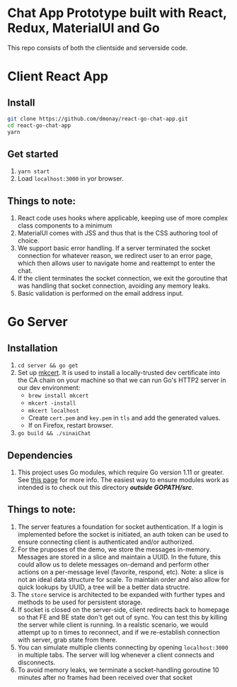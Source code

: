 # Chat App Prototype built with React, Redux, MaterialUI and Go

This repo consists of both the clientside and serverside code.

# Client React App

## Install

```bash
git clone https://github.com/dmonay/react-go-chat-app.git
cd react-go-chat-app
yarn
```

## Get started

1. `yarn start`
2. Load `localhost:3000` in yor browser.

## Things to note:

1. React code uses hooks where applicable, keeping use of more complex class components to a minimum
2. MaterialUI comes with JSS and thus that is the CSS authoring tool of choice.
3. We support basic error handling. If a server terminated the socket connection for whatever reason, we redirect user to an error page, which then allows user to navigate home
   and reattempt to enter the chat.
4. If the client terminates the socket connection, we exit the goroutine that was handling that socket connection, avoiding any memory leaks.
5. Basic validation is performed on the email address input.

# Go Server

## Installation

1. `cd server && go get`
2. Set up [mkcert](https://github.com/FiloSottile/mkcert). It is used to install a locally-trusted dev certificate into the CA chain on your machine so that we can
   run Go's HTTP2 server in our dev environment:
   - `brew install mkcert`
   - `mkcert -install`
   - `mkcert localhost`
   - Create `cert.pem` and `key.pem` in `tls` and add the generated values.
   - If on Firefox, restart browser.
3. `go build && ./sinaiChat`

## Dependencies

1. This project uses Go modules, which require Go version 1.11 or greater. See [this page](https://golang.org/cmd/go/#hdr-Preliminary_module_support) for more info. The easiest way to ensure modules work as intended is to check out this directory _**outside GOPATH/src**_.

## Things to note:

1. The server features a foundation for socket authentication. If a login is implemented before the socket is initiated, an auth token can be used to ensure connecting client is authenticated
   and/or authorized.
2. For the pruposes of the demo, we store the messages in-memory. Messages are stored in a slice and maintain a UUID. In the future, this could allow us to delete messages on-demand and perform other actions on a per-message level (favorite, respond, etc). Note: a slice is not an ideal data structure for scale. To maintain order and also allow for quick lookups by UUID, a tree will be a better data structre.
3. The `store` service is architected to be expanded with further types and methods to be used for persistent storage.
4. If socket is closed on the server-side, client redirects back to homepage so that FE and BE state don't get out of sync. You can test this by killing the server while client is running. In a realstic scenario, we would attempt up to n times to reconnect, and if we re-establish connection with server, grab state from there.
5. You can simulate multiple clients connecting by opening `localhost:3000` in multiple tabs. The server will log whenever a client connects and disconnects.
6. To avoid memory leaks, we terminate a socket-handling goroutine 10 minutes after no frames had been received over that socket
